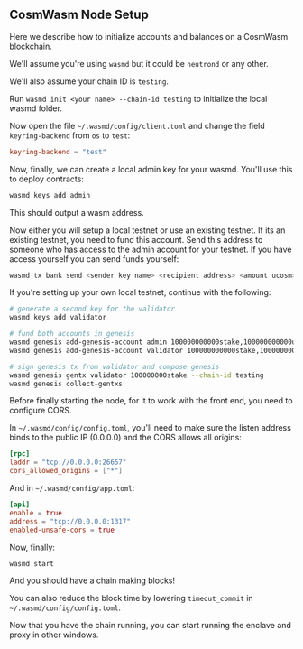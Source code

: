 ## CosmWasm Node Setup

Here we describe how to initialize accounts and balances on a CosmWasm
blockchain.

We'll assume you're using `wasmd` but it could be `neutrond` or any other.

We'll also assume your chain ID is `testing`.

Run `wasmd init <your name> --chain-id testing` to initialize the local wasmd
folder.

Now open the file `~/.wasmd/config/client.toml` and change the field
`keyring-backend` from `os` to `test`:

```toml
keyring-backend = "test"
```

Now, finally, we can create a local admin key for your wasmd. You'll use this to
deploy contracts:

```bash
wasmd keys add admin
```

This should output a wasm address.

Now either you will setup a local testnet or use an existing testnet. If its an
existing testnet, you need to fund this account. Send this address to someone
who has access to the admin account for your testnet. If you have access
yourself you can send funds yourself:

```bash
wasmd tx bank send <sender key name> <recipient address> <amount ucosm> --chain-id testing -y
```

If you're setting up your own local testnet, continue with the following:

```bash
# generate a second key for the validator
wasmd keys add validator

# fund both accounts in genesis
wasmd genesis add-genesis-account admin 100000000000stake,100000000000ucosm
wasmd genesis add-genesis-account validator 100000000000stake,100000000000ucosm

# sign genesis tx from validator and compose genesis
wasmd genesis gentx validator 100000000stake --chain-id testing
wasmd genesis collect-gentxs
```

Before finally starting the node, for it to work with the front end, you need to
configure CORS.

In `~/.wasmd/config/config.toml`, you'll need to make sure the listen address
binds to the public IP (0.0.0.0) and the CORS allows all origins:

```toml
[rpc]
laddr = "tcp://0.0.0.0:26657"
cors_allowed_origins = ["*"]
```

And in `~/.wasmd/config/app.toml`:

```toml
[api]
enable = true
address = "tcp://0.0.0.0:1317"
enabled-unsafe-cors = true
```

Now, finally:

```bash
wasmd start
```

And you should have a chain making blocks!

You can also reduce the block time by lowering `timeout_commit` in
`~/.wasmd/config/config.toml`.

Now that you have the chain running, you can start running the enclave and proxy
in other windows.
